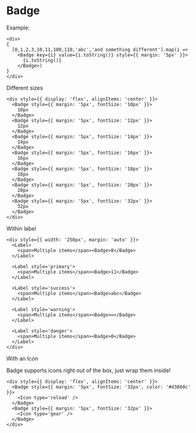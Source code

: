 # Badge

Example:

    <div>
    {
      [0,1,2,3,10,11,100,110,'abc','and something different'].map(i =>
        <Badge key={i} value={i.toString()} style={{ margin: '5px' }}>
          {i.toString()}
        </Badge>)
    }
    </div>

Different sizes

    <div style={{ display: 'flex', alignItems: 'center' }}>
      <Badge style={{ margin: '5px', fontSize: '10px' }}>
        10px
      </Badge>
      <Badge style={{ margin: '5px', fontSize: '12px' }}>
        12px
      </Badge>
      <Badge style={{ margin: '5px', fontSize: '14px' }}>
        14px
      </Badge>
      <Badge style={{ margin: '5px', fontSize: '16px' }}>
        16px
      </Badge>
      <Badge style={{ margin: '5px', fontSize: '18px' }}>
        18px
      </Badge>
      <Badge style={{ margin: '5px', fontSize: '20px' }}>
        20px
      </Badge>
      <Badge style={{ margin: '5px', fontSize: '32px' }}>
        32px
      </Badge>
    </div>

Within label

    <div style={{ width: '250px', margin: 'auto' }}>
      <Label>
        <span>Multiple items</span><Badge>8</Badge>
      </Label>

      <Label style='primary'>
        <span>Multiple items</span><Badge>11</Badge>
      </Label>

      <Label style='success'>
        <span>Multiple items</span><Badge>abc</Badge>
      </Label>

      <Label style='warning'>
        <span>Multiple items</span><Badge>∞</Badge>
      </Label>

      <Label style='danger'>
        <span>Multiple items</span><Badge>0</Badge>
      </Label>
    </div>

With an Icon

Badge supports icons right out of the box, just wrap them inside!

    <div style={{ display: 'flex', alignItems: 'center' }}>
      <Badge style={{ margin: '5px', fontSize: '32px', color: '#d3860c' }}>
        <Icon type='reload' />
      </Badge>
      <Badge style={{ margin: '5px', fontSize: '32px' }}>
        <Icon type='gear' />
      </Badge>
    </div>
